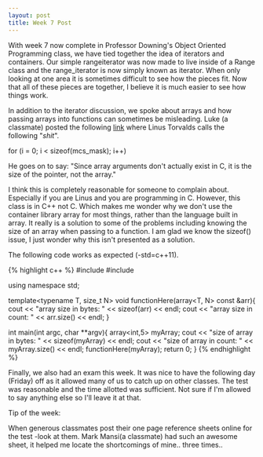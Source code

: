 ```yaml
---
layout: post
title: Week 7 Post
---
```


With week 7 now complete in Professor Downing's Object Oriented Programming class, we have tied together the idea of iterators and containers. Our simple rangeiterator was now made to live inside of a Range class and the range_iterator is now simply known as iterator. When only looking at one area it is sometimes difficult to see how the pieces fit. Now that all of these pieces are together, I believe it is much easier to see how things work.

In addition to the iterator discussion, we spoke about arrays and how passing arrays into functions can sometimes be misleading. Luke (a classmate) posted the following [link](https://lkml.org/lkml/2015/9/3/428) where Linus Torvalds calls the following "_shit_".

for (i = 0; i < sizeof(mcs_mask); i++)

He goes on to say: 
"Since array arguments don't actually exist in C, it is the size of the pointer, not the array."

I think this is completely reasonable for someone to complain about. Especially if you are Linus and you are programming in C. However, this class is in C++ not C. Which makes me wonder why we don't use the container library array for most things, rather than the language built in array. It really is a solution to some of the problems including knowing the size of an array when passing to a function. I am glad we know the sizeof() issue, I just wonder why this isn't presented as a solution. 

The following code works as expected (-std=c++11). 

{% highlight c++ %}
#include <iostream>
#include <array>

using namespace std;

template<typename T, size_t N>
void functionHere(array<T, N> const &arr){
	cout << "array size in bytes: " << sizeof(arr) << endl;
	cout << "array size in count: " << arr.size() << endl;
}

int main(int argc, char **argv){
	array<int,5> myArray;
	cout << "size of array in bytes: " << sizeof(myArray) << endl;
	cout << "size of array in count: " << myArray.size() << endl;
	functionHere(myArray);
	return 0;
}
{% endhighlight %}

Finally, we also had an exam this week. It was nice to have the following day (Friday) off as it allowed many of us to catch up on other classes. The test was reasonable and the time allotted was sufficient. Not sure if I'm allowed to say anything else so I'll leave it at that. 


Tip of the week:

When generous classmates post their one page reference sheets online for the test -look at them. Mark Mansi(a classmate) had such an awesome sheet, it helped me locate the shortcomings of mine.. three times.. 